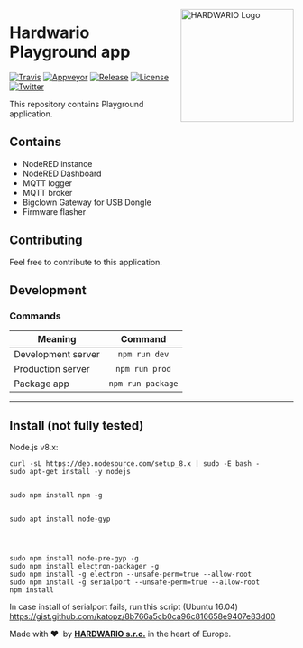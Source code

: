 <a href="https://www.hardwario.com/"><img src="https://www.hardwario.com/ci/assets/hw-logo.svg" width="200" alt="HARDWARIO Logo" align="right"></a>

# Hardwario Playground app

[![Travis](https://img.shields.io/travis/bigclownlabs/bch-playground/master.svg)](https://travis-ci.org/bigclownlabs/bch-playground)
[![Appveyor](https://ci.appveyor.com/api/projects/status/j90ijfjm7awnydkp/branch/master?svg=true)](https://ci.appveyor.com/project/Hardwario/bch-playground/branch/master)
[![Release](https://img.shields.io/github/release/bigclownlabs/bch-playground.svg)](https://github.com/bigclownlabs/bch-playground/releases)
[![License](https://img.shields.io/github/license/bigclownlabs/bch-playground.svg)](https://github.com/bigclownlabs/bch-playground/blob/master/LICENSE)
[![Twitter](https://img.shields.io/twitter/follow/hardwario_en.svg?style=social&label=Follow)](https://twitter.com/hardwario_en)


This repository contains Playground application.

## Contains
- NodeRED instance
- NodeRED Dashboard
- MQTT logger
- MQTT broker
- Bigclown Gateway for USB Dongle
- Firmware flasher

## Contributing

Feel free to contribute to this application.


## Development

### Commands

|       Meaning      |      Command      |
| ------------------ | :---------------: |
| Development server |   `npm run dev`   |
| Production server  |   `npm run prod`  |
| Package app        | `npm run package` |

---


## Install (not fully tested)

Node.js v8.x:

    curl -sL https://deb.nodesource.com/setup_8.x | sudo -E bash -
    sudo apt-get install -y nodejs


    sudo npm install npm -g


    sudo apt install node-gyp




    sudo npm install node-pre-gyp -g
    sudo npm install electron-packager -g
    sudo npm install -g electron --unsafe-perm=true --allow-root
    sudo npm install -g serialport --unsafe-perm=true --allow-root
    npm install

In case install of serialport fails, run this script (Ubuntu 16.04)
https://gist.github.com/katopz/8b766a5cb0ca96c816658e9407e83d00


Made with &#x2764;&nbsp; by [**HARDWARIO s.r.o.**](https://www.hardwario.com/) in the heart of Europe.
